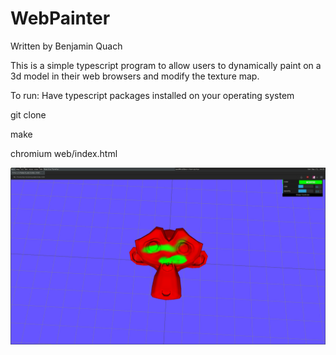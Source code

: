 WebPainter
=================

Written by Benjamin Quach

This is a simple typescript program to allow users to dynamically paint on a 3d model in their web browsers and modify the texture map.

To run:
Have typescript packages installed on your operating system

git clone <repo name>

make

chromium web/index.html

	
![Alt text](sample.png?raw=true "Optional Title")
